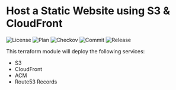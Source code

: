 # Host a Static Website using S3 & CloudFront

![License](https://img.shields.io/github/license/terrablocks/aws-s3-cf-static-site.git?style=for-the-badge) ![Plan](https://img.shields.io/github/actions/workflow/status/terrablocks/aws-s3-cf-static-site.git/tf-plan.yml?branch=main&label=Plan&style=for-the-badge) ![Checkov](https://img.shields.io/github/actions/workflow/status/terrablocks/aws-s3-cf-static-site.git/checkov.yml?branch=main&label=Checkov&style=for-the-badge) ![Commit](https://img.shields.io/github/last-commit/terrablocks/aws-s3-cf-static-site.git?style=for-the-badge) ![Release](https://img.shields.io/github/v/release/terrablocks/aws-s3-cf-static-site.git?style=for-the-badge)

This terraform module will deploy the following services:
- S3
- CloudFront
- ACM
- Route53 Records
